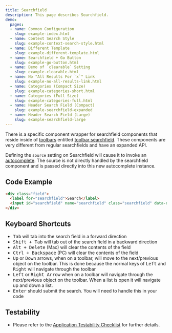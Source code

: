 ```yaml
---
title: Searchfield
description: This page describes Searchfield.
demo:
  pages:
  - name: Common Configuration
    slug: example-index.html
  - name: Context Search Style
    slug: example-context-search-style.html
  - name: Different Template
    slug: example-different-template.html
  - name: Searchfield + Go Button
    slug: example-go-button.html
  - name: Demo of `clearable` Setting
    slug: example-clearable.html
  - name: No "All Results For `x`" Link
    slug: example-no-all-results-link.html
  - name: Categories (Compact Size)
    slug: example-categories-short.html
  - name: Categories (Full Size)
    slug: example-categories-full.html
  - name: Header Search Field (Compact)
    slug: example-searchfield-expanded
  - name: Header Search Field (Large)
    slug: example-searchfield-large
---
```


There is a specific component wrapper for searchfield components that reside inside of [toolbars]( ./toolbar/) entitled [toolbar searchfield]( ./toolbar-searchfield). These components are very different from regular searchfields and have an expanded API.

Defining the `source` setting on Searchfield will cause it to invoke an [autocomplete]( ./autocomplete). The source is not directly handled by the searchfield component and is passed directly into this new autocomplete instance.

## Code Example

```html
<div class="field">
  <label for="searchfield">Search</label>
  <input id="searchfield" name="searchfield" class="searchfield" data-options= "{'clearable': 'true'}" placeholder="Type a search term"/>
</div>
```

## Keyboard Shortcuts

- <kbd>Tab</kbd> will tab into the search field in a forward direction
- <kbd>Shift + Tab</kbd> will tab out of the search field in a backward direction
- <kbd>Alt + Delete</kbd> (Mac) will clear the contents of the field
- <kbd>Ctrl + Backspace</kbd> (PC) will clear the contents of the field
- <kbd>Up</kbd> or <kbd>Down</kbd> arrows, when on a toolbar, will move to the next/previous object on the toolbar. This is done because the normal keys of <kbd>Left</kbd> and <kbd>Right</kbd> will navigate through the toolbar
- <kbd>Left</kbd> or <kbd>Right Arrow</kbd> when on a toolbar will navigate through the next/previous object on the toolbar. When a list is open it will navigate up and down a list.
- <kbd>Enter</kbd> should submit the search. You will need to handle this in your code

## Testability

- Please refer to the [Application Testability Checklist](https://design.infor.com/resources/application-testability-checklist) for further details.

